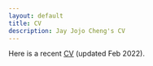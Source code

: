 ```yaml
---
layout: default
title: CV
description: Jay Jojo Cheng's CV
---
```


Here is a recent [CV](/files/resume_02_2022.pdf) (updated Feb 2022).
